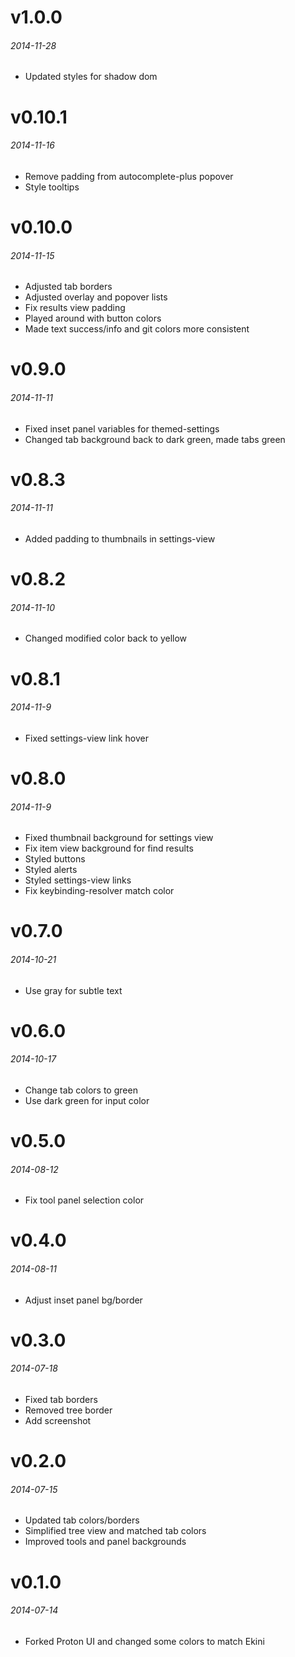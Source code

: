 # v1.0.0
###### 2014-11-28
* Updated styles for shadow dom

# v0.10.1
###### 2014-11-16
* Remove padding from autocomplete-plus popover
* Style tooltips

# v0.10.0
###### 2014-11-15
* Adjusted tab borders
* Adjusted overlay and popover lists
* Fix results view padding
* Played around with button colors
* Made text success/info and git colors more consistent

# v0.9.0
###### 2014-11-11
* Fixed inset panel variables for themed-settings
* Changed tab background back to dark green, made tabs green

# v0.8.3
###### 2014-11-11
* Added padding to thumbnails in settings-view

# v0.8.2
###### 2014-11-10
* Changed modified color back to yellow

# v0.8.1
###### 2014-11-9
* Fixed settings-view link hover

# v0.8.0
###### 2014-11-9
* Fixed thumbnail background for settings view
* Fix item view background for find results
* Styled buttons
* Styled alerts
* Styled settings-view links
* Fix keybinding-resolver match color

# v0.7.0
###### 2014-10-21
* Use gray for subtle text

# v0.6.0
###### 2014-10-17
* Change tab colors to green
* Use dark green for input color

# v0.5.0
###### 2014-08-12
* Fix tool panel selection color

# v0.4.0
###### 2014-08-11
* Adjust inset panel bg/border

# v0.3.0
###### 2014-07-18
* Fixed tab borders
* Removed tree border
* Add screenshot

# v0.2.0
###### 2014-07-15
* Updated tab colors/borders
* Simplified tree view and matched tab colors
* Improved tools and panel backgrounds

# v0.1.0
###### 2014-07-14
* Forked Proton UI and changed some colors to match Ekini
